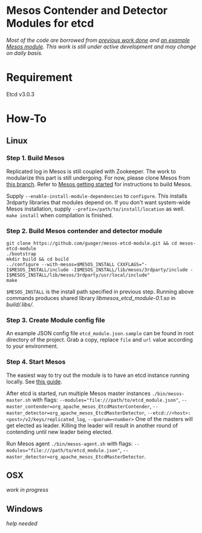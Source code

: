 # Mesos Contender and Detector Modules for etcd
*Most of the code are borrowed from [previous work done](https://github.com/lins05/mesos/tree/etcd) and [an example Mesos module](https://github.com/mesos/modules). This work is still under active development and may change on daily basis.*

# Requirement
Etcd v3.0.3

# How-To
## Linux
### Step 1. Build Mesos
Replicated log in Mesos is still coupled with Zookeeper. The work to modularize this part is still undergoing. For now, please clone Mesos from [this branch](https://github.com/guoger/mesos/tree/replicated-log-etcd).
Refer to [Mesos getting started](http://mesos.apache.org/gettingstarted/) for instructions to build Mesos.

Supply `--enable-install-module-dependencies` to `configure`. This installs 3rdparty libraries that modules depend on. If you don't want system-wide Mesos installation, supply `--prefix=/path/to/install/location` as well. `make install` when compilation is finished.

### Step 2. Build Mesos contender and detector module
```
git clone https://github.com/guoger/mesos-etcd-module.git && cd mesos-etcd-module
./bootstrap
mkdir build && cd build
../configure --with-mesos=$MESOS_INSTALL CXXFLAGS="-I$MESOS_INSTALL/include -I$MESOS_INSTALL/lib/mesos/3rdparty/include -I$MESOS_INSTALL/lib/mesos/3rdparty/usr/local/include"
make
```
`$MESOS_INSTALL` is the install path specified in previous step. Running above commands produces shared library _libmesos_etcd_module-0.1.so_ in _build/.libs/_.

### Step 3. Create Module config file
An example JSON config file `etcd_module.json.sample` can be found in root directory of the project. Grab a copy, replace `file` and `url` value according to your environment.

### Step 4. Start Mesos
The easiest way to try out the module is to have an etcd instance running locally. See [this guide](https://github.com/coreos/etcd#running-etcd).

After etcd is started, run multiple Mesos master instances `./bin/mesos-master.sh` with flags:
`--modules="file:///path/to/etcd_module.json"`, `--master_contender=org_apache_mesos_EtcdMasterContender`, `--master_detector=org_apache_mesos_EtcdMasterDetector`, `--etcd://<host>:<post>/v2/keys/replicated_log`, `--quorum=<number>`
One of the masters will get elected as leader. Killing the leader will result in another round of contending until new leader being elected.

Run Mesos agent `./bin/mesos-agent.sh` with flags:
`--modules="file:///path/to/etcd_module.json"`, `--master_detector=org_apache_mesos_EtcdMasterDetector`.

## OSX
_work in progress_

## Windows
_help needed_

